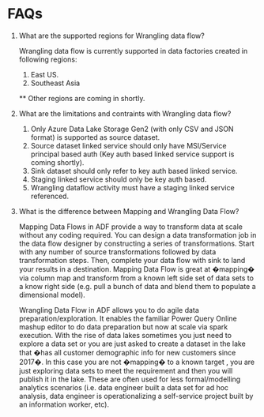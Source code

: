 FAQs
================================

1. What are the supported regions for Wrangling data flow?

   Wrangling data flow is currently supported in data factories created in following regions:
   1. East US.
   2. Southeast Asia

   ** Other regions are coming in shortly.

2. What are the limitations and contraints with Wrangling data flow?

   1. Only Azure Data Lake Storage Gen2 (with only CSV and JSON format) is supported as source dataset.
   2. Source dataset linked service should only have MSI/Service principal based auth (Key auth based linked service support is coming shortly).
   3. Sink dataset should only refer to key auth based linked service.
   4. Staging linked service should only be key auth based.
   5. Wrangling dataflow activity must have a staging linked service referenced.

3. What is the difference between Mapping and Wrangling Data Flow?

   Mapping Data Flows in ADF provide a way to transform data at scale without any coding required. You can design a data transformation job in the data flow designer by constructing a series of transformations. Start with any number of source transformations followed by data transformation steps. Then, complete your data flow with sink to land your results in a destination. Mapping Data Flow is great at �mapping� via column map and transform from a known left side set of data sets to a know right side (e.g. pull a bunch of data and blend them to populate a dimensional model).

   Wrangling Data Flow in ADF allows you to do agile data preparation/exploration. It enables the familiar Power Query Online mashup editor to do data preparation but now at scale via spark execution. With the rise of data lakes sometimes you just need to explore a data set or you are just asked to create a dataset in the lake that �has all customer demographic info for new customers since 2017�.  In this case you are not �mapping� to a known target , you are just exploring data sets to meet the requirement and then you will publish it in the lake.  These are often used for less formal/modelling analytics scenarios (i.e. data engineer built a data set for ad hoc analysis, data engineer is operationalizing a self-service project built by an information worker, etc).
